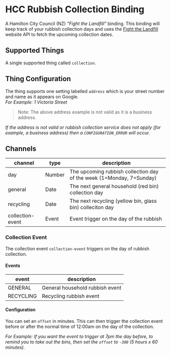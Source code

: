 # HCC Rubbish Collection Binding

A Hamilton City Council (NZ) _"Fight the Landfill"_ binding.
This binding will keep track of your rubbish collection days and uses the [Fight the Landfill](https://www.fightthelandfill.co.nz/) website API to fetch the upcoming collection dates.

## Supported Things

A single supported thing called `collection`.

## Thing Configuration

The thing supports one setting labelled `address` which is your street number and name as it appears on Google.  
_For Example:
1 Victoria Street_

> Note: The above address example is not valid as it is a business address.

_If the address is not valid or rubbish collection service does not apply (for example, a business address) then a `CONFIGURATION_ERROR` will occur._

## Channels

| channel          | type   | description                                                          |
| ---------------- | ------ | -------------------------------------------------------------------- |
| day              | Number | The upcoming rubbish collection day of the week (1=Monday, 7=Sunday) |
| general          | Date   | The next general household (red bin) collection day                  |
| recycling        | Date   | The next recycling (yellow bin, glass bin) colleciton day            |
| collection-event | Event  | Event trigger on the day of the rubbish                              |

### Collection Event

The collection event `collection-event` triggers on the day of rubbish collection.

#### Events

| event     | description                     |
| --------- | ------------------------------- |
| GENERAL   | General household rubbish event |
| RECYCLING | Recycling rubbish event         |

#### Configuration

You can set an `offset` in minutes.
This can then trigger the collection event before or after the normal time of 12:00am on the day of the collection.

_For Example:
If you want the event to trigger at 7pm the day before, to remind you to take out the bins, then set the `offset` to `-300` (5 hours x 60 minutes)._
